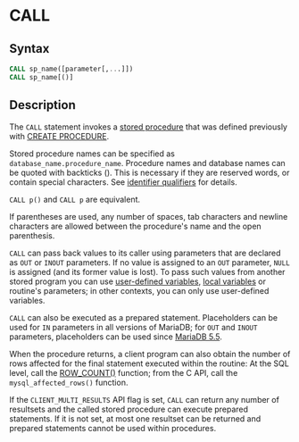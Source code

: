 # CALL

## Syntax

```sql
CALL sp_name([parameter[,...]])
CALL sp_name[()]
```

## Description

The <code class="highlight fixed" style="white-space:pre-wrap">CALL</code> statement invokes a [stored procedure](/programming-customizing-mariadb/stored-routines/stored-procedures) that was
defined previously with [CREATE PROCEDURE](/programming-customizing-mariadb/stored-routines/stored-procedures/create-procedure).

Stored procedure names can be specified as `database_name.procedure_name`. Procedure names and database names can be quoted with backticks (). This is necessary if they are reserved words, or contain special characters. See [identifier qualifiers](/sql-statements-structure/sql-language-structure/identifier-qualifiers) for details.

`CALL p()` and `CALL p` are equivalent.

If parentheses are used, any number of spaces, tab characters and newline characters are allowed between the procedure's name and the open parenthesis.

<code class="highlight fixed" style="white-space:pre-wrap">CALL</code> can pass back values to its caller using parameters
that are declared as <code class="highlight fixed" style="white-space:pre-wrap">OUT</code> or <code class="highlight fixed" style="white-space:pre-wrap">INOUT</code>
parameters. If no value is assigned to an `OUT` parameter, `NULL` is assigned (and its former value is lost). To pass such values from another stored program you can use [user-defined variables](/sql-statements-structure/sql-language-structure/user-defined-variables), [local variables](/programming-customizing-mariadb/programmatic-compound-statements/declare-variable) or routine's parameters; in other contexts, you can only use user-defined variables.

`CALL` can also be executed as a prepared statement. Placeholders can be used for `IN` parameters in all versions of MariaDB; for `OUT` and `INOUT` parameters, placeholders can be used since [MariaDB 5.5](/kb/en/what-is-mariadb-55/).

When the procedure returns, a client program can also obtain the
number of rows affected for the final statement executed within the routine: At
the SQL level, call the [ROW_COUNT()](/built-in-functions/secondary-functions/information-functions/row_count) function; from the C
API, call the <code class="highlight fixed" style="white-space:pre-wrap">mysql_affected_rows()</code> function.

If the `CLIENT_MULTI_RESULTS` API flag is set, `CALL` can return any number of resultsets and the called stored procedure can execute prepared statements. If it is not set, at most one resultset can be returned and prepared statements cannot be used within procedures.